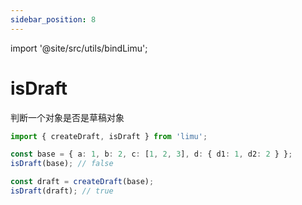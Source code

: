 ```yaml
---
sidebar_position: 8
---
```


import '@site/src/utils/bindLimu';

# isDraft

判断一个对象是否是草稿对象

```ts
import { createDraft, isDraft } from 'limu';

const base = { a: 1, b: 2, c: [1, 2, 3], d: { d1: 1, d2: 2 } };
isDraft(base); // false

const draft = createDraft(base);
isDraft(draft); // true
```
